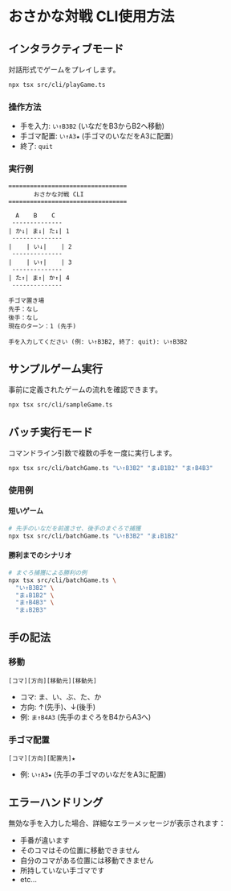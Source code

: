 # おさかな対戦 CLI使用方法

## インタラクティブモード

対話形式でゲームをプレイします。

```bash
npx tsx src/cli/playGame.ts
```

### 操作方法
- 手を入力: `い↑B3B2` (いなだをB3からB2へ移動)
- 手ゴマ配置: `い↑A3★` (手ゴマのいなだをA3に配置)
- 終了: `quit`

### 実行例
```
=================================
       おさかな対戦 CLI
=================================

  A    B    C
 --------------
| か↓| ま↓| た↓| 1
 --------------
|    | い↓|    | 2
 --------------
|    | い↑|    | 3
 --------------
| た↑| ま↑| か↑| 4
 --------------

手ゴマ置き場
先手：なし
後手：なし
現在のターン：1 (先手)

手を入力してください (例: い↑B3B2, 終了: quit): い↑B3B2
```

## サンプルゲーム実行

事前に定義されたゲームの流れを確認できます。

```bash
npx tsx src/cli/sampleGame.ts
```

## バッチ実行モード

コマンドライン引数で複数の手を一度に実行します。

```bash
npx tsx src/cli/batchGame.ts "い↑B3B2" "ま↓B1B2" "ま↑B4B3"
```

### 使用例

#### 短いゲーム
```bash
# 先手のいなだを前進させ、後手のまぐろで捕獲
npx tsx src/cli/batchGame.ts "い↑B3B2" "ま↓B1B2"
```

#### 勝利までのシナリオ
```bash
# まぐろ捕獲による勝利の例
npx tsx src/cli/batchGame.ts \
  "い↑B3B2" \
  "ま↓B1B2" \
  "ま↑B4B3" \
  "ま↓B2B3"
```

## 手の記法

### 移動
`[コマ][方向][移動元][移動先]`
- コマ: ま、い、ぶ、た、か
- 方向: ↑(先手)、↓(後手)
- 例: `ま↑B4A3` (先手のまぐろをB4からA3へ)

### 手ゴマ配置
`[コマ][方向][配置先]★`
- 例: `い↑A3★` (先手の手ゴマのいなだをA3に配置)

## エラーハンドリング

無効な手を入力した場合、詳細なエラーメッセージが表示されます：
- 手番が違います
- そのコマはその位置に移動できません
- 自分のコマがある位置には移動できません
- 所持していない手ゴマです
- etc...